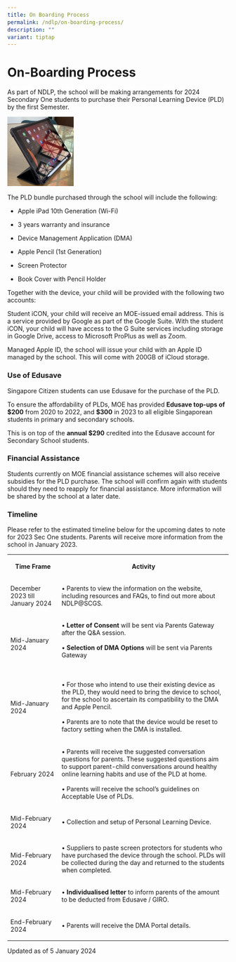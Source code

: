 ```yaml
---
title: On Boarding Process
permalink: /ndlp/on-boarding-process/
description: ""
variant: tiptap
---
```

<h1><strong>On-Boarding Process</strong></h1><p>As part of NDLP, the school will be making arrangements for 2024 Secondary One students to purchase their Personal Learning Device (PLD) by the first Semester.</p><div class="isomer-image-wrapper"><img style="width:30%" height="auto" width="100%" src="/images/IMG_3420-2-287x300.jpg"></div><p>The PLD bundle purchased through the school will include the following:</p><ul data-tight="true" class="tight"><li><p>Apple iPad 10th Generation (Wi-Fi)</p></li><li><p>3 years warranty and insurance</p></li><li><p>Device Management Application (DMA)</p></li><li><p>Apple Pencil (1st Generation)</p></li><li><p>Screen Protector</p></li><li><p>Book Cover with Pencil Holder</p></li></ul><p>Together with the device, your child will be provided with the following two accounts:</p><p>Student iCON, your child will receive an MOE-issued email address. This is a service provided by Google as part of the Google Suite. With the student iCON, your child will have access to the G Suite services including storage in Google Drive, access to Microsoft ProPlus as well as Zoom.</p><p>Managed Apple ID, the school will issue your child with an Apple ID managed by the school. This will come with 200GB of iCloud storage.</p><h3>Use of Edusave</h3><p>Singapore Citizen students can use Edusave for the purchase of the PLD.</p><p>To ensure the affordability of PLDs, MOE has provided <strong>Edusave top-ups of $200</strong> from 2020 to 2022, and <strong>$300</strong> in 2023 to all eligible Singaporean students in primary and secondary schools.</p><p>This is on top of the <strong>annual $290</strong> credited into the Edusave account for Secondary School students.</p><h3>Financial Assistance</h3><p>Students currently on MOE financial assistance schemes will also receive subsidies for the PLD purchase. The school will confirm again with students should they need to reapply for financial assistance. More information will be shared by the school at a later date.</p><h3>Timeline</h3><p>Please refer to the estimated timeline below for the upcoming dates to note for 2023 Sec One students. Parents will receive more information from the school in January 2023.</p><table><tbody><tr><th rowspan="1" colspan="1"><p>Time Frame</p></th><th rowspan="1" colspan="1"><p>Activity</p></th></tr><tr><td rowspan="1" colspan="1"><p>December 2023 till January 2024</p></td><td rowspan="1" colspan="1"><p>• Parents to view the information on the website, including resources and FAQs, to find out more about NDLP@SCGS.</p></td></tr><tr><td rowspan="1" colspan="1"><p>Mid-January 2024</p></td><td rowspan="1" colspan="1"><p>• <strong>Letter of Consent</strong> will be sent via Parents Gateway after the Q&amp;A session.<br><br>• <strong>Selection of DMA Options</strong> will be sent via Parents Gateway <br><br></p></td></tr><tr><td rowspan="1" colspan="1"><p>Mid-January 2024</p></td><td rowspan="1" colspan="1"><p>• For those who intend to use their existing device as the PLD, they would need to bring the device to school, for the school to ascertain its compatibility to the DMA and Apple Pencil.<br><br>• Parents are to note that the device would be reset to factory setting when the DMA is installed.</p></td></tr><tr><td rowspan="1" colspan="1"><p>February 2024</p></td><td rowspan="1" colspan="1"><p>• Parents will receive the suggested conversation questions for parents. These suggested questions aim to support parent-child conversations around healthy online learning habits and use of the PLD at home. <br><br>• Parents will receive the school’s guidelines on Acceptable Use of PLDs.</p></td></tr><tr><td rowspan="1" colspan="1"><p>Mid-February 2024</p></td><td rowspan="1" colspan="1"><p>• Collection and setup of Personal Learning Device.</p></td></tr><tr><td rowspan="1" colspan="1"><p>Mid-February 2024</p></td><td rowspan="1" colspan="1"><p>• Suppliers to paste screen protectors for students who have purchased the device through the school. PLDs will be collected during the day and returned to the students when completed.</p></td></tr><tr><td rowspan="1" colspan="1"><p>Mid-February 2024</p></td><td rowspan="1" colspan="1"><p>• <strong>Individualised letter</strong> to inform parents of the amount to be deducted from Edusave / GIRO.</p></td></tr><tr><td rowspan="1" colspan="1"><p>End-February 2024</p></td><td rowspan="1" colspan="1"><p>• Parents will receive the DMA Portal details.</p></td></tr></tbody></table><p>Updated as of 5 January 2024</p>